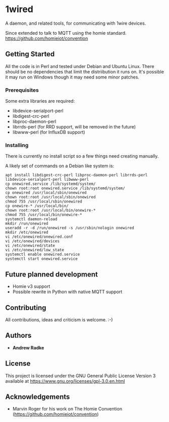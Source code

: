 # 1wired

A daemon, and related tools, for communicating with 1wire devices.

Since extended to talk to MQTT using the homie standard. https://github.com/homieiot/convention

## Getting Started

All the code is in Perl and tested under Debian and Ubuntu Linux. There should be no dependencies that limit the distriibution it runs on. It's possible it may run on Windows though it may need some minor patches.

### Prerequisites

Some extra libraries are required:

* libdevice-serialport-perl
* libdigest-crc-perl
* libproc-daemon-perl
* librrds-perl (for RRD support, will be removed in the future)
* libwww-perl (for InfluxDB support)

### Installing

There is currently no install script so a few things need creating manually.

A likely set of commands on a Debian like system is:
```
apt install libdigest-crc-perl libproc-daemon-perl librrds-perl libdevice-serialport-perl libwww-perl
cp onewired.service /lib/systemd/system/
chown root:root onewired.service /lib/systemd/system/
cp onewired /usr/local/sbin/onewired
chown root:root /usr/local/sbin/onewired
chmod 755 /usr/local/sbin/onewired
cp onewire-* /usr/local/bin/
chown root:root /usr/local/bin/onewire-*
chmod 755 /usr/local/bin/onewire-*
systemctl daemon-reload
mkdir /run/onewired
useradd -r -d /run/onewired -s /usr/sbin/nologin onewired
mkdir /etc/onewired
vi /etc/onewired/onewired.conf
vi /etc/onewired/devices
vi /etc/onewired/state
vi /etc/onewired/low_state
systemctl enable onewired.service
systemctl start onewired.service
```

## Future planned development

* Homie v3 support
* Possible rewrite in Python with native MQTT support

## Contributing

All contributions, ideas and criticism is welcome. :-)

## Authors

* **Andrew Radke**

## License

This project is licensed under the GNU General Public License Version 3 available at https://www.gnu.org/licenses/gpl-3.0.en.html

## Acknowledgements

* Marvin Roger for his work on The Homie Convention (https://github.com/homieiot/convention)
